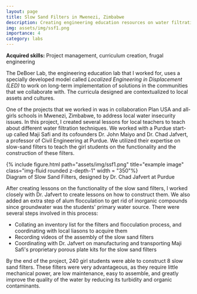 ```yaml
---
layout: page
title: Slow Sand Filters in Mwenezi, Zimbabwe
description: Creating engineering education resources on water filtration techniques and coordinating resources to build slow sand filters
img: assets/img/ssf1.png
importance: 4
category: labs
---
```

**Acquired skills:** Project management, curriculum creation, frugal engineering

The DeBoer Lab, the engineering education lab that I worked for, uses a specially developed model called _Localized Engineering in Displacement (LED)_ to work on long-term implementation of solutions in the communities that we collaborate with. The curricula designed are contextualized to local assets and cultures. 

One of the projects that we worked in was in collaboration Plan USA and all-girls schools in Mwenezi, Zimbabwe, to address local water insecurity issues. In this project, I created several lessons for local teachers to teach about different water filtration techniques. We worked with a Purdue start-up called Maji Safi and its cofounders Dr. John Maiyo and Dr. Chad Jafvert, a professor of Civil Engineering at Purdue. We utilized their expertise on slow-sand filters to teach the girl students on the functionality and the construction of these filters.

<div class="row">
    <div class="col-sm mt-3 mt-md-0">
        {% include figure.html path="assets/img/ssf1.png" title="example image" class="img-fluid rounded z-depth-1" width = "350"%}
    </div>
</div>
<div class="caption">
    Diagram of Slow Sand Filters, designed by Dr. Chad Jafvert at Purdue
</div>

After creating lessons on the functionality of the slow sand filters, I worked closely with Dr. Jafvert to create lessons on how to construct them. We also added an extra step of alum flocculation to get rid of inorganic compounds since groundwater was the students' primary water source. There were several steps involved in this process: 
* Collating an inventory list for the filters and flocculation process, and coordinating with local liasons to acquire them
* Recording videos of the assembly of the slow sand filters 
* Coordinating with Dr. Jafvert on manufacturing and transporting Maji Safi's proprietary porous plate kits for the slow sand filters

By the end of the project, 240 girl students were able to construct 8 slow sand filters. These filters were very advantageous, as they require little mechanical power, are low maintenance, easy to assemble, and greatly improve the quality of the water by reducing its turbidity and organic contaminants. 